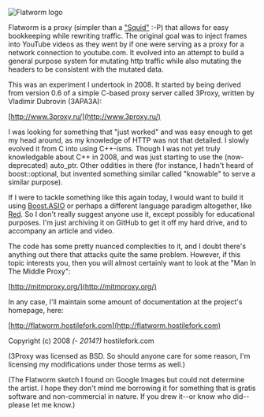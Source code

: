 ![Flatworm logo](https://raw2.github.com/hostilefork/flatworm/master/flatworm-logo.jpg)

Flatworm is a proxy (simpler than a ["Squid"](http://en.wikipedia.org/wiki/Squid_(software)) :-P) that allows for easy bookkeeping while rewriting traffic.  The original goal was to inject frames into YouTube videos as they went by if one were serving as a proxy for a network connection to youtube.com.  It evolved into an attempt to build a general purpose system for mutating http traffic while also mutating the headers to be consistent with the mutated data.

This was an experiment I undertook in 2008.  It started by being derived from version 0.6 of a simple C-based proxy server called 3Proxy, written by Vladimir Dubrovin (3APA3A):

[http://www.3proxy.ru/](http://www.3proxy.ru/)

I was looking for something that "just worked" and was easy enough to get my head around, as my knowledge of HTTP was not that detailed.  I slowly evolved it from C into using C++-isms.  Though I was not yet truly knowledgable about C++ in 2008, and was just starting to use the (now-deprecated) auto_ptr.  Other oddities in there (for instance, I hadn't heard of boost::optional, but invented something similar called "knowable" to serve a similar purpose).

If I were to tackle something like this again today, I would want to build it using [Boost.ASIO](http://www.boost.org/doc/libs/1_55_0/doc/html/boost_asio.html) or perhaps a different language paradigm altogether, like [Red](http://red-lang.org).  So I don't really suggest anyone use it, except possibly for educational purposes.  I'm just archiving it on GitHub to get it off my hard drive, and to accompany an article and video.

The code has some pretty nuanced complexities to it, and I doubt there's anything out there that attacks quite the same problem.  However, if this topic interests you, then you will almost certainly want to look at the "Man In The Middle Proxy":

[http://mitmproxy.org/](http://mitmproxy.org/)

In any case, I'll maintain some amount of documentation at the project's homepage, here:

[http://flatworm.hostilefork.com](http://flatworm.hostilefork.com)

Copyright (c) 2008 *(- 2014?)* hostilefork.com

(3Proxy was licensed as BSD.  So should anyone care for some reason, I'm licensing my modifications under those terms as well.)

(The Flatworm sketch I found on Google Images but could not determine the artist.  I hope they don't mind me borrowing it for something that is gratis software and non-commercial in nature.  If you drew it--or know who did--please let me know.)